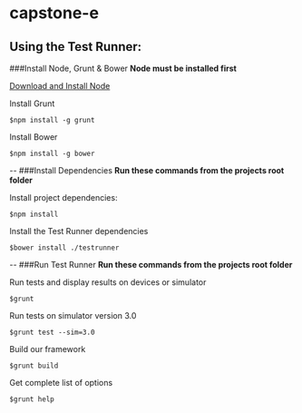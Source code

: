 # capstone-e

Using the Test Runner:
--

###Install Node, Grunt & Bower
**Node must be installed first**

[Download and Install Node](https://nodejs.org/download/)

Install Grunt

    $npm install -g grunt

Install Bower

    $npm install -g bower

--
###Install Dependencies
**Run these commands from the projects root folder**

Install project dependencies:

    $npm install

Install the Test Runner dependencies

	$bower install ./testrunner

--
###Run Test Runner
**Run these commands from the projects root folder**

Run tests and display results on devices or simulator

	$grunt

Run tests on simulator version 3.0

	$grunt test --sim=3.0

Build our framework

	$grunt build

Get complete list of options

	$grunt help